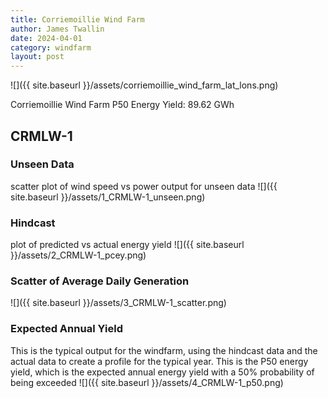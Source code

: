 ```yaml
---
title: Corriemoillie Wind Farm
author: James Twallin
date: 2024-04-01
category: windfarm
layout: post
---
```

![]({{ site.baseurl }}/assets/corriemoillie_wind_farm_lat_lons.png)

Corriemoillie Wind Farm P50 Energy Yield: 89.62 GWh

CRMLW-1
-------------
### Unseen Data 
scatter plot of wind speed vs power output for unseen data
![]({{ site.baseurl }}/assets/1_CRMLW-1_unseen.png)
### Hindcast 
plot of predicted vs actual energy yield
![]({{ site.baseurl }}/assets/2_CRMLW-1_pcey.png)
### Scatter of Average Daily Generation 

![]({{ site.baseurl }}/assets/3_CRMLW-1_scatter.png)
### Expected Annual Yield 
This is the typical output for the windfarm, using the hindcast data and the actual data to create a profile for the typical year. This is the P50 energy yield, which is the expected annual energy yield with a 50% probability of being exceeded
![]({{ site.baseurl }}/assets/4_CRMLW-1_p50.png)

